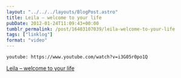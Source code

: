 ```yaml
---
layout: "../../../layouts/BlogPost.astro"
title: Leila – welcome to your life
pubDate: 2012-01-24T11:09:43+00:00
tumblr_permalink: /post/16403107039/leila-welcome-to-your-life
tags: ["linklog"]
format: "video"
---
```


`youtube: https://www.youtube.com/watch?v=i3G05r0po1Q`

[Leila &#8211; welcome to your life][1]

[1]: https://www.youtube.com/watch?v=i3G05r0po1Q
